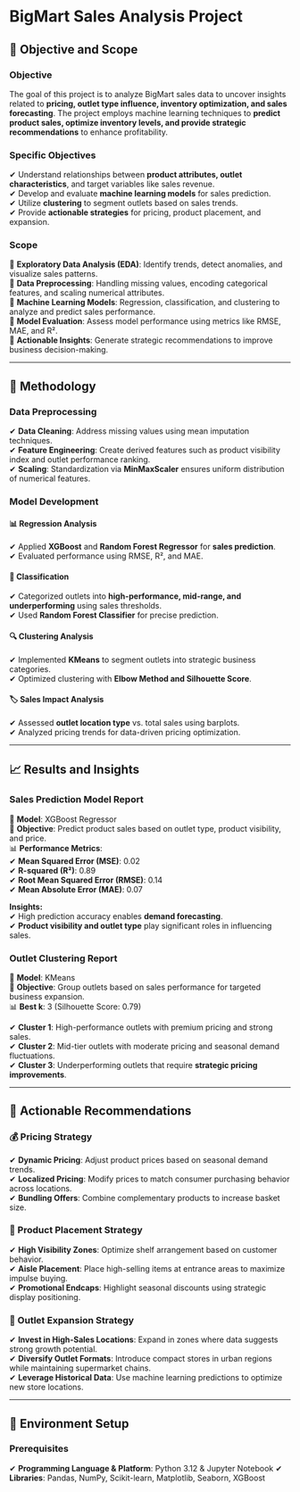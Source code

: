 # BigMart Sales Analysis Project

## 🏬 Objective and Scope

### **Objective**  
The goal of this project is to analyze BigMart sales data to uncover insights related to **pricing, outlet type influence, inventory optimization, and sales forecasting**. The project employs machine learning techniques to **predict product sales, optimize inventory levels, and provide strategic recommendations** to enhance profitability.

### **Specific Objectives**  
✔ Understand relationships between **product attributes, outlet characteristics**, and target variables like sales revenue.  
✔ Develop and evaluate **machine learning models** for sales prediction.  
✔ Utilize **clustering** to segment outlets based on sales trends.  
✔ Provide **actionable strategies** for pricing, product placement, and expansion.  

### **Scope**  
🔹 **Exploratory Data Analysis (EDA)**: Identify trends, detect anomalies, and visualize sales patterns.  
🔹 **Data Preprocessing**: Handling missing values, encoding categorical features, and scaling numerical attributes.  
🔹 **Machine Learning Models**: Regression, classification, and clustering to analyze and predict sales performance.  
🔹 **Model Evaluation**: Assess model performance using metrics like RMSE, MAE, and R².  
🔹 **Actionable Insights**: Generate strategic recommendations to improve business decision-making.

---

## 🔬 Methodology

### **Data Preprocessing**  
✔ **Data Cleaning**: Address missing values using mean imputation techniques.  
✔ **Feature Engineering**: Create derived features such as product visibility index and outlet performance ranking.  
✔ **Scaling**: Standardization via **MinMaxScaler** ensures uniform distribution of numerical features.

### **Model Development**  
#### 📊 **Regression Analysis**  
✔ Applied **XGBoost** and **Random Forest Regressor** for **sales prediction**.  
✔ Evaluated performance using RMSE, R², and MAE.

#### 📌 **Classification**  
✔ Categorized outlets into **high-performance, mid-range, and underperforming** using sales thresholds.  
✔ Used **Random Forest Classifier** for precise prediction.

#### 🔍 **Clustering Analysis**  
✔ Implemented **KMeans** to segment outlets into strategic business categories.  
✔ Optimized clustering with **Elbow Method and Silhouette Score**.

#### 🏷 **Sales Impact Analysis**  
✔ Assessed **outlet location type** vs. total sales using barplots.  
✔ Analyzed pricing trends for data-driven pricing optimization.

---

## 📈 Results and Insights

### **Sales Prediction Model Report**  
📌 **Model**: XGBoost Regressor  
🎯 **Objective**: Predict product sales based on outlet type, product visibility, and price.  
📊 **Performance Metrics**:  
✔ **Mean Squared Error (MSE)**: 0.02  
✔ **R-squared (R²)**: 0.89  
✔ **Root Mean Squared Error (RMSE)**: 0.14  
✔ **Mean Absolute Error (MAE)**: 0.07  

**Insights:**  
✔ High prediction accuracy enables **demand forecasting**.  
✔ **Product visibility and outlet type** play significant roles in influencing sales.  

### **Outlet Clustering Report**  
📌 **Model**: KMeans  
🎯 **Objective**: Group outlets based on sales performance for targeted business expansion.  
📊 **Best k**: 3 (Silhouette Score: 0.79)  

✔ **Cluster 1**: High-performance outlets with premium pricing and strong sales.  
✔ **Cluster 2**: Mid-tier outlets with moderate pricing and seasonal demand fluctuations.  
✔ **Cluster 3**: Underperforming outlets that require **strategic pricing improvements**.

---

## 📌 Actionable Recommendations  

### **💰 Pricing Strategy**  
✔ **Dynamic Pricing**: Adjust product prices based on seasonal demand trends.  
✔ **Localized Pricing**: Modify prices to match consumer purchasing behavior across locations.  
✔ **Bundling Offers**: Combine complementary products to increase basket size.  

### **🛒 Product Placement Strategy**  
✔ **High Visibility Zones**: Optimize shelf arrangement based on customer behavior.  
✔ **Aisle Placement**: Place high-selling items at entrance areas to maximize impulse buying.  
✔ **Promotional Endcaps**: Highlight seasonal discounts using strategic display positioning.  

### **🏬 Outlet Expansion Strategy**  
✔ **Invest in High-Sales Locations**: Expand in zones where data suggests strong growth potential.  
✔ **Diversify Outlet Formats**: Introduce compact stores in urban regions while maintaining supermarket chains.  
✔ **Leverage Historical Data**: Use machine learning predictions to optimize new store locations.

---

## 🚀 Environment Setup

### **Prerequisites**  
✔ **Programming Language & Platform**: Python 3.12 & Jupyter Notebook 
✔ **Libraries**: Pandas, NumPy, Scikit-learn, Matplotlib, Seaborn, XGBoost
